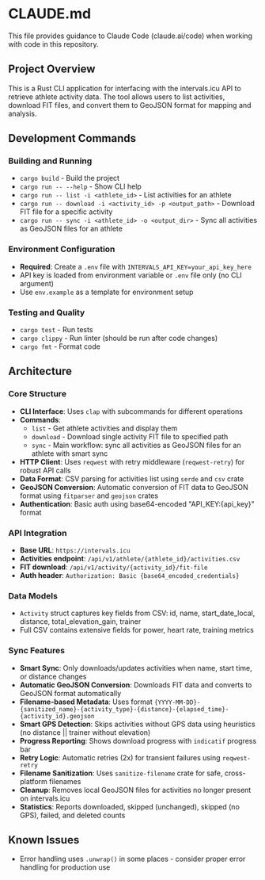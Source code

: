 # CLAUDE.md

This file provides guidance to Claude Code (claude.ai/code) when working with code in this repository.

## Project Overview

This is a Rust CLI application for interfacing with the intervals.icu API to retrieve athlete activity data. The tool allows users to list activities, download FIT files, and convert them to GeoJSON format for mapping and analysis.

## Development Commands

### Building and Running
- `cargo build` - Build the project
- `cargo run -- --help` - Show CLI help
- `cargo run -- list -i <athlete_id>` - List activities for an athlete
- `cargo run -- download -i <activity_id> -p <output_path>` - Download FIT file for a specific activity
- `cargo run -- sync -i <athlete_id> -o <output_dir>` - Sync all activities as GeoJSON files for an athlete

### Environment Configuration
- **Required**: Create a `.env` file with `INTERVALS_API_KEY=your_api_key_here`
- API key is loaded from environment variable or `.env` file only (no CLI argument)
- Use `env.example` as a template for environment setup

### Testing and Quality
- `cargo test` - Run tests
- `cargo clippy` - Run linter (should be run after code changes)
- `cargo fmt` - Format code

## Architecture

### Core Structure
- **CLI Interface**: Uses `clap` with subcommands for different operations
- **Commands**: 
  - `list` - Get athlete activities and display them
  - `download` - Download single activity FIT file to specified path
  - `sync` - Main workflow: sync all activities as GeoJSON files for an athlete with smart sync
- **HTTP Client**: Uses `reqwest` with retry middleware (`reqwest-retry`) for robust API calls
- **Data Format**: CSV parsing for activities list using `serde` and `csv` crate
- **GeoJSON Conversion**: Automatic conversion of FIT data to GeoJSON format using `fitparser` and `geojson` crates
- **Authentication**: Basic auth using base64-encoded "API_KEY:{api_key}" format

### API Integration
- **Base URL**: `https://intervals.icu`
- **Activities endpoint**: `/api/v1/athlete/{athlete_id}/activities.csv`
- **FIT download**: `/api/v1/activity/{activity_id}/fit-file`
- **Auth header**: `Authorization: Basic {base64_encoded_credentials}`

### Data Models
- `Activity` struct captures key fields from CSV: id, name, start_date_local, distance, total_elevation_gain, trainer
- Full CSV contains extensive fields for power, heart rate, training metrics

### Sync Features
- **Smart Sync**: Only downloads/updates activities when name, start time, or distance changes
- **Automatic GeoJSON Conversion**: Downloads FIT data and converts to GeoJSON format automatically
- **Filename-based Metadata**: Uses format `{YYYY-MM-DD}-{sanitized_name}-{activity_type}-{distance}-{elapsed_time}-{activity_id}.geojson`
- **Smart GPS Detection**: Skips activities without GPS data using heuristics (no distance || trainer without elevation)
- **Progress Reporting**: Shows download progress with `indicatif` progress bar
- **Retry Logic**: Automatic retries (2x) for transient failures using `reqwest-retry`
- **Filename Sanitization**: Uses `sanitize-filename` crate for safe, cross-platform filenames
- **Cleanup**: Removes local GeoJSON files for activities no longer present on intervals.icu
- **Statistics**: Reports downloaded, skipped (unchanged), skipped (no GPS), failed, and deleted counts

## Known Issues
- Error handling uses `.unwrap()` in some places - consider proper error handling for production use